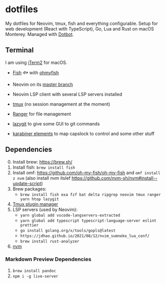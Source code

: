 # dotfiles

My dotfiles for Neovim, tmux, fish and everything configurable.
Setup for web development (React with TypeScript), Go, Lua and Rust on macOS Monterey.
Managed with [Dotbot](https://github.com/anishathalye/dotbot).

## Terminal

I am using [iTerm2](https://github.com/gnachman/iTerm2) for macOS.

- [Fish](https://github.com/fish-shell/fish-shell) 🐟 with [ohmyfish](https://github.com/oh-my-fish/oh-my-fish)

- Neovim on its [master branch](https://github.com/neovim/neovim/commits/master)
  
- Neovim LSP client with several LSP servers installed

- [tmux](https://github.com/tmux/tmux) (no session management at the moment)

- [Ranger](https://github.com/ranger/ranger) for file management

- [lazygit](https://github.com/jesseduffield/lazygit) to give some GUI to git commands

- [karabiner elements](https://karabiner-elements.pqrs.org/) to map capslock to control and some other stuff

## Dependencies

0. Install brew: https://brew.sh/
0. Install fish: `brew install fish`
0. Install omf: https://github.com/oh-my-fish/oh-my-fish and `omf install z nvm` (also install nvm itslef https://github.com/nvm-sh/nvm#install--update-script)
2. Brew packages:
    - `brew install fish exa fzf bat delta ripgrep neovim tmux ranger yarn htop lazygit`
3. [Tmux plugin manager](https://github.com/tmux-plugins/tpm)
4. LSP servers (used by Neovim): 
    - `yarn global add vscode-langservers-extracted`
    - `yarn global add typescript typescript-language-server eslint prettier`
    - `go install golang.org/x/tools/gopls@latest`
    - `https://jdhao.github.io/2021/08/12/nvim_sumneko_lua_conf/`
    - `brew install rust-analyzer`
5. [nvm](https://github.com/nvm-sh/nvm)

### Markdown Preview Dependencies
1. `brew install pandoc`
2. `npm i -g live-server`

